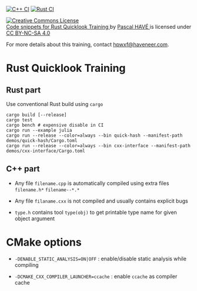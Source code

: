 [![C++ CI](https://github.com/haveneer/rust-quicklook-training/workflows/C++%20CI/badge.svg)](https://github.com/haveneer/rust-quicklook-training/actions) 
[![Rust CI](https://github.com/haveneer/rust-quicklook-training/workflows/Rust%20CI/badge.svg)](https://github.com/haveneer/rust-quicklook-training/actions) 

<p xmlns:dct="http://purl.org/dc/terms/" xmlns:cc="http://creativecommons.org/ns#" class="license-text">
    <a rel="license" href="https://creativecommons.org/licenses/by-nc-sa/4.0">
        <img alt="Creative Commons License" style="border-width:0" src="https://i.creativecommons.org/l/by-nc-sa/4.0/88x31.png" />
    </a><br>
    <a rel="cc:attributionURL" property="dct:title" href="https://github.com/haveneer/rust-quicklook-training">
        Code snippets for Rust Quicklook Training
    </a>
    by 
    <a rel="cc:attributionURL dct:creator" property="cc:attributionName" href="mailto:hpwxf@haveneer.com">
        Pascal HAVÉ
    </a> is licensed under 
    <a rel="license" href="https://creativecommons.org/licenses/by-nc-sa/4.0">CC BY-NC-SA 4.0</a>
</p>

For more details about this training, contact [hpwxf@haveneer.com](mailto:hpwxf@haveneer.com).

# Rust Quicklook Training 

## Rust part

Use conventional Rust build using `cargo`

```
cargo build [--release]
cargo test
cargo bench # expensive disable in CI
cargo run --example julia
cargo run --release --color=always --bin quick-hash --manifest-path demos/quick-hash/Cargo.toml
cargo run --release --color=always --bin cxx-interface --manifest-path demos/cxx-interface/Cargo.toml
```

## C++ part

* Any file `filename.cpp` is automatically compiled using extra files `filename.h*` `filename--*.*`

* Any file `filaname.cxx` is not compiled and usually contains explicit bugs 

* `type.h` contains tool `type(obj)` to get printable type name for given object argument 

# CMake options

* `-DENABLE_STATIC_ANALYSIS=ON|OFF` : enable/disable static analysis while compiling
 
* `-DCMAKE_CXX_COMPILER_LAUNCHER=ccache` : enable `ccache` as compiler cache


